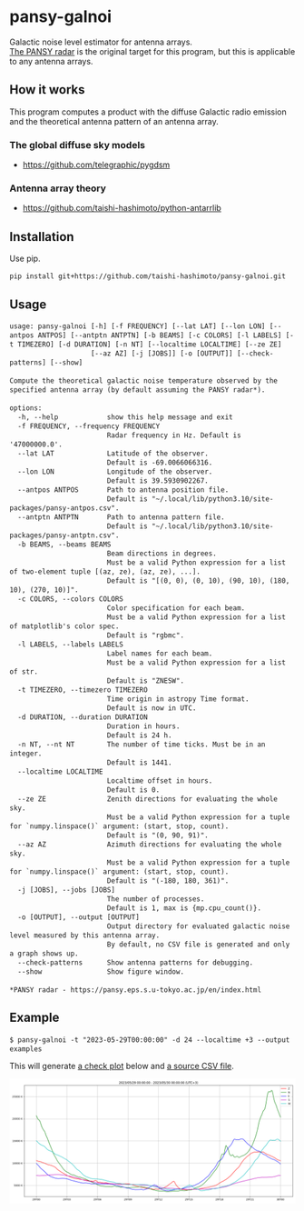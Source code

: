 # pansy-galnoi

Galactic noise level estimator for antenna arrays.  
[The PANSY radar](https://pansy.eps.s.u-tokyo.ac.jp/en/index.html) is the original target for this program, but this is applicable to any antenna arrays.

## How it works

This program computes a product with the diffuse Galactic radio emission and the theoretical antenna pattern of an antenna array.

### The global diffuse sky models

- https://github.com/telegraphic/pygdsm

### Antenna array theory

- https://github.com/taishi-hashimoto/python-antarrlib

## Installation

Use pip.

```
pip install git+https://github.com/taishi-hashimoto/pansy-galnoi.git
```

## Usage

```$ pansy-galnoi --help
usage: pansy-galnoi [-h] [-f FREQUENCY] [--lat LAT] [--lon LON] [--antpos ANTPOS] [--antptn ANTPTN] [-b BEAMS] [-c COLORS] [-l LABELS] [-t TIMEZERO] [-d DURATION] [-n NT] [--localtime LOCALTIME] [--ze ZE]
                    [--az AZ] [-j [JOBS]] [-o [OUTPUT]] [--check-patterns] [--show]

Compute the theoretical galactic noise temperature observed by the specified antenna array (by default assuming the PANSY radar*).

options:
  -h, --help            show this help message and exit
  -f FREQUENCY, --frequency FREQUENCY
                        Radar frequency in Hz. Default is '47000000.0'.
  --lat LAT             Latitude of the observer.
                        Default is -69.0066066316.
  --lon LON             Longitude of the observer.
                        Default is 39.5930902267.
  --antpos ANTPOS       Path to antenna position file.
                        Default is "~/.local/lib/python3.10/site-packages/pansy-antpos.csv".
  --antptn ANTPTN       Path to antenna pattern file.
                        Default is "~/.local/lib/python3.10/site-packages/pansy-antptn.csv".
  -b BEAMS, --beams BEAMS
                        Beam directions in degrees.
                        Must be a valid Python expression for a list of two-element tuple [(az, ze), (az, ze), ...].
                        Default is "[(0, 0), (0, 10), (90, 10), (180, 10), (270, 10)]".
  -c COLORS, --colors COLORS
                        Color specification for each beam.
                        Must be a valid Python expression for a list of matplotlib's color spec.
                        Default is "rgbmc".
  -l LABELS, --labels LABELS
                        Label names for each beam.
                        Must be a valid Python expression for a list of str.
                        Default is "ZNESW".
  -t TIMEZERO, --timezero TIMEZERO
                        Time origin in astropy Time format.
                        Default is now in UTC.
  -d DURATION, --duration DURATION
                        Duration in hours.
                        Default is 24 h.
  -n NT, --nt NT        The number of time ticks. Must be in an integer.
                        Default is 1441.
  --localtime LOCALTIME
                        Localtime offset in hours.
                        Default is 0.
  --ze ZE               Zenith directions for evaluating the whole sky.
                        Must be a valid Python expression for a tuple for `numpy.linspace()` argument: (start, stop, count).
                        Default is "(0, 90, 91)".
  --az AZ               Azimuth directions for evaluating the whole sky.
                        Must be a valid Python expression for a tuple for `numpy.linspace()` argument: (start, stop, count).
                        Default is "(-180, 180, 361)".
  -j [JOBS], --jobs [JOBS]
                        The number of processes.
                        Default is 1, max is {mp.cpu_count()}.
  -o [OUTPUT], --output [OUTPUT]
                        Output directory for evaluated galactic noise level measured by this antenna array.
                        By default, no CSV file is generated and only a graph shows up.
  --check-patterns      Show antenna patterns for debugging.
  --show                Show figure window.

*PANSY radar - https://pansy.eps.s.u-tokyo.ac.jp/en/index.html
  ```

## Example

```
$ pansy-galnoi -t "2023-05-29T00:00:00" -d 24 --localtime +3 --output examples
```

This will generate [a check plot](./examples/20230529.000000.png) below and [a source CSV file](./examples/20230529.000000.csv).

![examples/20230529.000000.png](./examples/20230529.000000.png)

